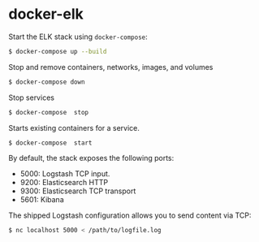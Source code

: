 # docker-elk


Start the ELK stack using `docker-compose`:
```bash
$ docker-compose up --build
```

Stop and remove containers, networks, images, and volumes
```bash
$ docker-compose down
```

Stop services
```bash
$ docker-compose  stop
```

Starts existing containers for a service.
```bash
$ docker-compose  start
```

By default, the stack exposes the following ports:
* 5000: Logstash TCP input.
* 9200: Elasticsearch HTTP
* 9300: Elasticsearch TCP transport
* 5601: Kibana


The shipped Logstash configuration allows you to send content via TCP:
```bash
$ nc localhost 5000 < /path/to/logfile.log
```
